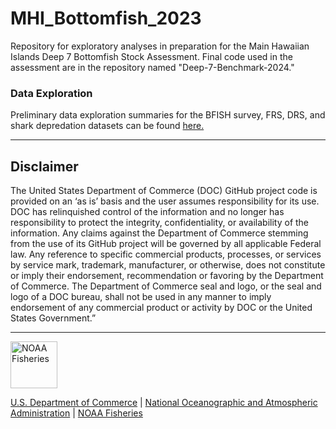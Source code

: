 # MHI_Bottomfish_2023
Repository for exploratory analyses in preparation for the Main Hawaiian Islands Deep 7 Bottomfish Stock Assessment. Final code used in the assessment are in the repository named "Deep-7-Benchmark-2024."

### Data Exploration
Preliminary data exploration summaries for the BFISH survey, FRS, DRS, and shark depredation datasets can be found [here.](https://github.com/PIFSCstockassessments/MHI_Bottomfish_2023/blob/main/index.md)


<!-- Do not edit below. This adds the Disclaimer and NMFS footer. -->

-----

## Disclaimer

The United States Department of Commerce (DOC) GitHub project code is
provided on an ‘as is’ basis and the user assumes responsibility for its
use. DOC has relinquished control of the information and no longer has
responsibility to protect the integrity, confidentiality, or
availability of the information. Any claims against the Department of
Commerce stemming from the use of its GitHub project will be governed by
all applicable Federal law. Any reference to specific commercial
products, processes, or services by service mark, trademark,
manufacturer, or otherwise, does not constitute or imply their
endorsement, recommendation or favoring by the Department of Commerce.
The Department of Commerce seal and logo, or the seal and logo of a DOC
bureau, shall not be used in any manner to imply endorsement of any
commercial product or activity by DOC or the United States Government.”

-----

<img src="https://raw.githubusercontent.com/nmfs-general-modeling-tools/nmfspalette/main/man/figures/noaa-fisheries-rgb-2line-horizontal-small.png" height="75" alt="NOAA Fisheries">

[U.S. Department of Commerce](https://www.commerce.gov/) | [National
Oceanographic and Atmospheric Administration](https://www.noaa.gov) |
[NOAA Fisheries](https://www.fisheries.noaa.gov/)
